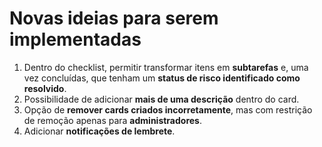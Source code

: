 # Novas ideias para serem implementadas

1. Dentro do checklist, permitir transformar itens em **subtarefas** e, uma vez concluídas, que tenham um **status de risco identificado como resolvido**.  
2. Possibilidade de adicionar **mais de uma descrição** dentro do card.  
3. Opção de **remover cards criados incorretamente**, mas com restrição de remoção apenas para **administradores**.  
4. Adicionar **notificações de lembrete**.  
